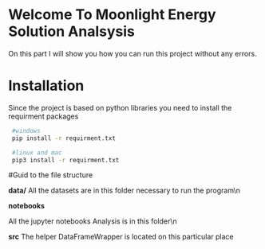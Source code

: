 # Welcome To Moonlight Energy Solution Analsysis

On this part I will show you how you can run this project without any errors.

# Installation

Since the project is based on python libraries you need to install the
requirment packages

```bash
 #windows
 pip install -r requirment.txt

 #linux and mac
 pip3 install -r requirment.txt
```

#Guid to the file structure

**data/**
All the datasets are in this folder necessary to run the program\n

**notebooks**

All the jupyter notebooks Analysis is in this folder\n

**src**
The helper DataFrameWrapper is located on this particular place


